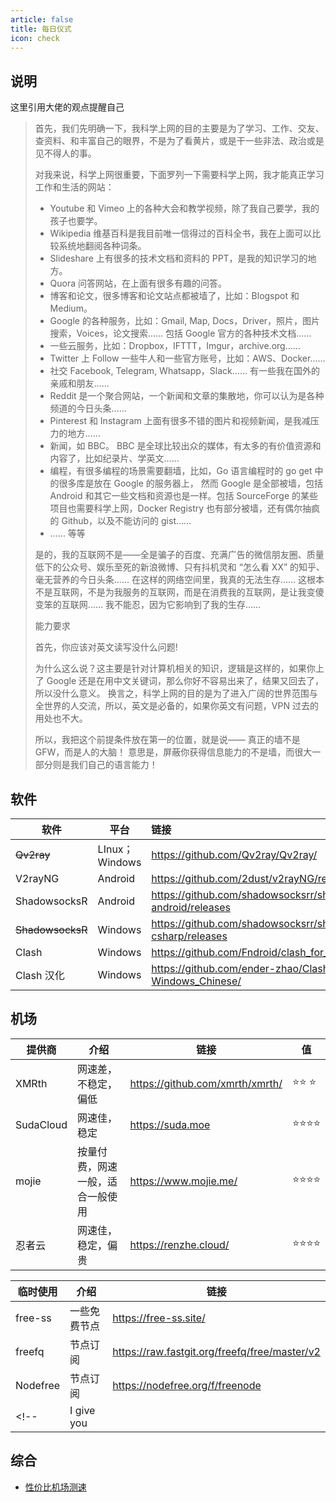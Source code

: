 ```yaml
---
article: false
title: 每日仪式
icon: check
---
```


## 说明

这里引用大佬的观点提醒自己

> 首先，我们先明确一下，我科学上网的目的主要是为了学习、工作、交友、查资料、和丰富自己的眼界，不是为了看黄片，或是干一些非法、政治或是见不得人的事。
>
> 对我来说，科学上网很重要，下面罗列一下需要科学上网，我才能真正学习工作和生活的网站：
>
> - Youtube 和 Vimeo 上的各种大会和教学视频，除了我自己要学，我的孩子也要学。
> - Wikipedia 维基百科是我目前唯一信得过的百科全书，我在上面可以比较系统地翻阅各种词条。
> - Slideshare 上有很多的技术文档和资料的 PPT，是我的知识学习的地方。
> - Quora 问答网站，在上面有很多有趣的问答。
> - 博客和论文，很多博客和论文站点都被墙了，比如：Blogspot 和 Medium。
> - Google 的各种服务，比如：Gmail, Map, Docs，Driver，照片，图片搜索，Voices，论文搜索…… 包括 Google 官方的各种技术文档……
> - 一些云服务，比如：Dropbox，IFTTT，Imgur，archive.org……
> - Twitter 上 Follow 一些牛人和一些官方账号，比如：AWS、Docker……
> - 社交 Facebook, Telegram, Whatsapp，Slack…… 有一些我在国外的亲戚和朋友……
> - Reddit 是一个聚合网站，一个新闻和文章的集散地，你可以认为是各种频道的今日头条……
> - Pinterest 和 Instagram 上面有很多不错的图片和视频新闻，是我减压力的地方……
> - 新闻，如 BBC。 BBC 是全球比较出众的媒体，有太多的有价值资源和内容了，比如纪录片、学英文……
> - 编程，有很多编程的场景需要翻墙，比如，Go 语言编程时的 go get 中的很多库是放在 Google 的服务器上， 然而 Google 是全部被墙，包括 Android 和其它一些文档和资源也是一样。包括 SourceForge 的某些项目也需要科学上网，Docker Registry 也有部分被墙，还有偶尔抽疯的 Github，以及不能访问的 gist……
> - …… 等等
>
> 是的，我的互联网不是——全是骗子的百度、充满广告的微信朋友圈、质量低下的公众号、娱乐至死的新浪微博、只有抖机灵和 “怎么看 XX” 的知乎、毫无营养的今日头条…… 在这样的网络空间里，我真的无法生存…… 这根本不是互联网，不是为我服务的互联网，而是在消费我的互联网，是让我变傻变笨的互联网…… 我不能忍，因为它影响到了我的生存……
>
> 能力要求
>
> 首先，你应该对英文读写没什么问题!
>
> 为什么这么说？这主要是针对计算机相关的知识，逻辑是这样的，如果你上了 Google 还是在用中文关键词，那么你好不容易出来了，结果又回去了，所以没什么意义。 换言之，科学上网的目的是为了进入广阔的世界范围与全世界的人交流，所以，英文是必备的，如果你英文有问题，VPN 过去的用处也不大。
>
> 所以，我把这个前提条件放在第一的位置，就是说—— 真正的墙不是 GFW，而是人的大脑！ 意思是，屏蔽你获得信息能力的不是墙，而很大一部分则是我们自己的语言能力！

## 软件

| 软件          | 平台           | 链接                                                           |
| ------------ | -------------- | :------------------------------------------------------------- |
| ~~Qv2ray~~   | LInux；Windows | <https://github.com/Qv2ray/Qv2ray/>                              |
| V2rayNG      | Android        | <https://github.com/2dust/v2rayNG/releases>                      |
| ShadowsocksR | Android        | <https://github.com/shadowsocksrr/shadowsocksr-android/releases> |
| ~~ShadowsocksR~~ | Windows        | <https://github.com/shadowsocksrr/shadowsocksr-csharp/releases>  |
| Clash        | Windows        | <https://github.com/Fndroid/clash_for_windows_pkg>            |
| Clash  汉化  | Windows        | <https://github.com/ender-zhao/Clash-for-Windows_Chinese/>    |

## 机场

| 提供商    | 介绍                             | 链接                    | 值   |
| --------- | -------------------------------- | ----------------------- | ---- |
| XMRth    | 网速差，不稳定，偏低               | <https://github.com/xmrth/xmrth/>   | ⭐⭐ ⭐|
| SudaCloud | 网速佳，稳定                     | <https://suda.moe>        | ⭐⭐⭐⭐ |
| mojie     | 按量付费，网速一般，适合一般使用 | <https://www.mojie.me/> | ⭐⭐⭐⭐ |
| 忍者云    | 网速佳，稳定，偏贵               | <https://renzhe.cloud/>   | ⭐⭐⭐⭐ |

| 临时使用 | 介绍         | 链接                       |
| -------- | ------------ | ----------------------------- |
| free-ss  | 一些免费节点 | <https://free-ss.site/>                         |
| freefq   | 节点订阅     | <https://raw.fastgit.org/freefq/free/master/v2> |
| Nodefree   | 节点订阅     | <https://nodefree.org/f/freenode> |
<!-- | I give you  |      | [复制链接]() | -->

## 综合

- [性价比机场测速](https://duangks.com/)

